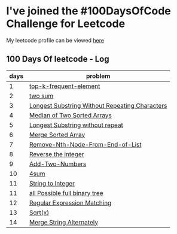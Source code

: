 
# I've joined the #100DaysOfCode Challenge for Leetcode

My leetcode profile can be viewed [here](https://leetcode.com/rohitrana2429/) 


## 100 Days Of leetcode - Log

| days            | problem                                                              |
| ----------------- | ------------------------------------------------------------------ |
| 1             | [top-k-frequent-element ](https://github.com/Rohitrana2429/leetcode/blob/master/Top%20-K-%20Frequent-Elements.java) |
|2| [two sum](https://github.com/Rohitrana2429/leetcode/blob/master/two-sum.java)|
|3|[Longest Substring Without Repeating Characters](https://github.com/Rohitrana2429/leetcode/blob/master/Longest-Substring%20Without-Repeating-Characters.java)
|4|[Median of Two Sorted Arrays ](https://github.com/Rohitrana2429/leetcode/blob/master/Median-of-Two-Sorted%20Arrays.java)
|5|[Longest Substring without repeat ](https://github.com/Rohitrana2429/leetcode/blob/master/Longest-Palindromic-Substring.java)
|6|[Merge Sorted Array](https://github.com/Rohitrana2429/leetcode/blob/master/Merge-Sorted-Array.java)
|7|[Remove-Nth-Node-From-End-of-List](https://github.com/Rohitrana2429/leetcode/blob/master/Remove-Nth-Node-From-End-of-List.java)
|8|[Reverse the integer ](https://github.com/Rohitrana2429/leetcode/blob/master/Reverse-Integer.java)
|9|[Add-Two-Numbers](https://github.com/Rohitrana2429/leetcode/blob/master/Add-Two-Numbers.java)
|10|[4sum](https://github.com/Rohitrana2429/leetcode/blob/master/4Sum.java)
|11|[String to Integer](https://github.com/Rohitrana2429/leetcode/tree/master)
|11|[all Possible full binary tree ](https://github.com/Rohitrana2429/leetcode/tree/master)
|12|[Regular Expression Matching](https://github.com/Rohitrana2429/leetcode/blob/master/Regular-Expression-Matching.java)
|13|[Sqrt(x)](https://github.com/Rohitrana2429/leetcode/blob/master/Sqrt(x)..java)
|14|[Merge String Alternately](https://github.com/Rohitrana2429/leetcode/blob/master/Merge-Strings-Alternately.java)
